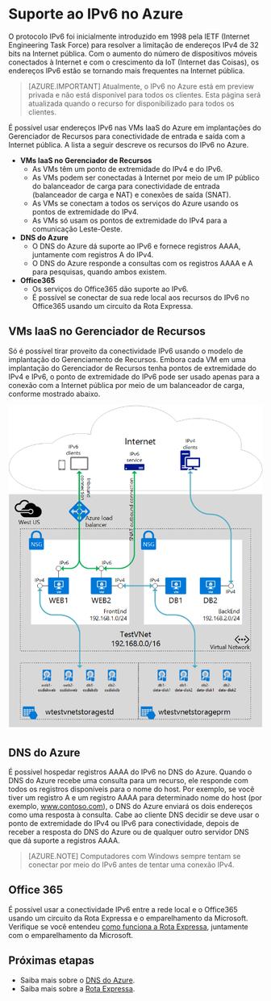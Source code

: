 <properties 
   pageTitle="Visão geral do IPv6 | Microsoft Azure"
   description="Saiba mais sobre o endereçamento IPv6 no Azure"
   services="virtual-network"
   documentationCenter="na"
   authors="telmosampaio"
   manager="carmonm"
   editor="tysonn" />
<tags 
   ms.service="virtual-network"
   ms.devlang="na"
   ms.topic="article"
   ms.tgt_pltfrm="na"
   ms.workload="infrastructure-services"
   ms.date="03/04/2016"
   ms.author="telmos" />

# Suporte ao IPv6 no Azure

O protocolo IPv6 foi inicialmente introduzido em 1998 pela IETF (Internet Engineering Task Force) para resolver a limitação de endereços IPv4 de 32 bits na Internet pública. Com o aumento do número de dispositivos móveis conectados à Internet e com o crescimento da IoT (Internet das Coisas), os endereços IPv6 estão se tornando mais frequentes na Internet pública.

>[AZURE.IMPORTANT] Atualmente, o IPv6 no Azure está em preview privada e não está disponível para todos os clientes. Esta página será atualizada quando o recurso for disponibilizado para todos os clientes.

É possível usar endereços IPv6 nas VMs IaaS do Azure em implantações do Gerenciador de Recursos para conectividade de entrada e saída com a Internet pública. A lista a seguir descreve os recursos do IPv6 no Azure.

- **VMs IaaS no Gerenciador de Recursos**
	- As VMs têm um ponto de extremidade do IPv4 e do IPv6.
	- As VMs podem ser conectadas à Internet por meio de um IP público do balanceador de carga para conectividade de entrada (balanceador de carga e NAT) e conexões de saída (SNAT).
	- As VMs se conectam a todos os serviços do Azure usando os pontos de extremidade do IPv4.
	- As VMs só usam os pontos de extremidade do IPv4 para a comunicação Leste-Oeste.
- **DNS do Azure**
	- O DNS do Azure dá suporte ao IPv6 e fornece registros AAAA, juntamente com registros A do IPv4.
	- O DNS do Azure responde a consultas com os registros AAAA e A para pesquisas, quando ambos existem. 
- **Office365**
	- Os serviços do Office365 dão suporte ao IPv6.
	- É possível se conectar de sua rede local aos recursos do IPv6 no Office365 usando um circuito da Rota Expressa.

## VMs IaaS no Gerenciador de Recursos

Só é possível tirar proveito da conectividade IPv6 usando o modelo de implantação do Gerenciamento de Recursos. Embora cada VM em uma implantação do Gerenciador de Recursos tenha pontos de extremidade do IPv4 e IPv6, o ponto de extremidade do IPv6 pode ser usado apenas para a conexão com a Internet pública por meio de um balanceador de carga, conforme mostrado abaixo.

![Conectividade IPv6](./media/virtual-network-ipv6-overview/figure1.png)

## DNS do Azure

É possível hospedar registros AAAA do IPv6 no DNS do Azure. Quando o DNS do Azure recebe uma consulta para um recurso, ele responde com todos os registros disponíveis para o nome do host. Por exemplo, se você tiver um registro A e um registro AAAA para determinado nome do host (por exemplo, www.contoso.com), o DNS do Azure enviará os dois endereços como uma resposta à consulta. Cabe ao cliente DNS decidir se deve usar o ponto de extremidade do IPv4 ou IPv6 para conectividade, depois de receber a resposta do DNS do Azure ou de qualquer outro servidor DNS que dá suporte a registros AAAA.

>[AZURE.NOTE] Computadores com Windows sempre tentam se conectar por meio do IPv6 antes de tentar uma conexão IPv4.

## Office 365

É possível usar a conectividade IPv6 entre a rede local e o Office365 usando um circuito da Rota Expressa e o emparelhamento da Microsoft. Verifique se você entendeu [como funciona a Rota Expressa](../expressroute/expressroute-introduction.md), juntamente com o emparelhamento da Microsoft.

## Próximas etapas

- Saiba mais sobre o [DNS do Azure](../dns/dns-overview.md).
- Saiba mais sobre a [Rota Expressa](../expressroute/expressroute-introduction.md).

<!---HONumber=AcomDC_0309_2016-->